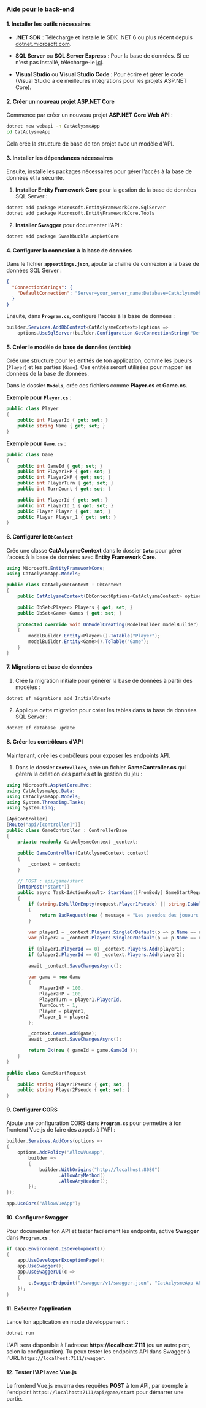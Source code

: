 ### Aide pour le back-end

#### 1. **Installer les outils nécessaires**

- **.NET SDK** : Télécharge et installe le SDK .NET 6 ou plus récent depuis [dotnet.microsoft.com](https://dotnet.microsoft.com/download).

- **SQL Server** ou **SQL Server Express** : Pour la base de données. Si ce n'est pas installé, télécharge-le [ici](https://www.microsoft.com/fr-fr/sql-server/sql-server-downloads).

- **Visual Studio** ou **Visual Studio Code** : Pour écrire et gérer le code (Visual Studio a de meilleures intégrations pour les projets ASP.NET Core).

#### 2. **Créer un nouveau projet ASP.NET Core**

Commence par créer un nouveau projet **ASP.NET Core Web API** :

```bash
dotnet new webapi -n CatAclysmeApp
cd CatAclysmeApp
```

Cela crée la structure de base de ton projet avec un modèle d'API.

#### 3. **Installer les dépendances nécessaires**

Ensuite, installe les packages nécessaires pour gérer l’accès à la base de données et la sécurité.

1. **Installer Entity Framework Core** pour la gestion de la base de données SQL Server :

```bash
dotnet add package Microsoft.EntityFrameworkCore.SqlServer
dotnet add package Microsoft.EntityFrameworkCore.Tools
```

2. **Installer Swagger** pour documenter l'API :

```bash
dotnet add package Swashbuckle.AspNetCore
```

#### 4. **Configurer la connexion à la base de données**

Dans le fichier **`appsettings.json`**, ajoute ta chaîne de connexion à la base de données SQL Server :

```json
{
  "ConnectionStrings": {
    "DefaultConnection": "Server=your_server_name;Database=CatAclysmeDb;Trusted_Connection=True;MultipleActiveResultSets=true"
  }
}
```

Ensuite, dans **`Program.cs`**, configure l'accès à la base de données :

```csharp
builder.Services.AddDbContext<CatAclysmeContext>(options =>
    options.UseSqlServer(builder.Configuration.GetConnectionString("DefaultConnection")));
```

#### 5. **Créer le modèle de base de données (entités)**

Crée une structure pour les entités de ton application, comme les joueurs (`Player`) et les parties (`Game`). Ces entités seront utilisées pour mapper les données de la base de données.

Dans le dossier **`Models`**, crée des fichiers comme **Player.cs** et **Game.cs**.

**Exemple pour `Player.cs`** :

```csharp
public class Player
{
    public int PlayerId { get; set; }
    public string Name { get; set; }
}
```

**Exemple pour `Game.cs`** :

```csharp
public class Game
{
    public int GameId { get; set; }
    public int Player1HP { get; set; }
    public int Player2HP { get; set; }
    public int PlayerTurn { get; set; }
    public int TurnCount { get; set; }

    public int PlayerId { get; set; }
    public int PlayerId_1 { get; set; }
    public Player Player { get; set; }
    public Player Player_1 { get; set; }
}
```

#### 6. **Configurer le `DbContext`**

Crée une classe **CatAclysmeContext** dans le dossier **`Data`** pour gérer l'accès à la base de données avec **Entity Framework Core**.

```csharp
using Microsoft.EntityFrameworkCore;
using CatAclysmeApp.Models;

public class CatAclysmeContext : DbContext
{
    public CatAclysmeContext(DbContextOptions<CatAclysmeContext> options) : base(options) { }

    public DbSet<Player> Players { get; set; }
    public DbSet<Game> Games { get; set; }
    
    protected override void OnModelCreating(ModelBuilder modelBuilder)
    {
        modelBuilder.Entity<Player>().ToTable("Player");
        modelBuilder.Entity<Game>().ToTable("Game");
    }
}
```

#### 7. **Migrations et base de données**

1. Crée la migration initiale pour générer la base de données à partir des modèles :

```bash
dotnet ef migrations add InitialCreate
```

2. Applique cette migration pour créer les tables dans ta base de données SQL Server :

```bash
dotnet ef database update
```

#### 8. **Créer les contrôleurs d'API**

Maintenant, crée les contrôleurs pour exposer les endpoints API.

1. Dans le dossier **`Controllers`**, crée un fichier **GameController.cs** qui gérera la création des parties et la gestion du jeu :

```csharp
using Microsoft.AspNetCore.Mvc;
using CatAclysmeApp.Data;
using CatAclysmeApp.Models;
using System.Threading.Tasks;
using System.Linq;

[ApiController]
[Route("api/[controller]")]
public class GameController : ControllerBase
{
    private readonly CatAclysmeContext _context;

    public GameController(CatAclysmeContext context)
    {
        _context = context;
    }

    // POST : api/game/start
    [HttpPost("start")]
    public async Task<IActionResult> StartGame([FromBody] GameStartRequest request)
    {
        if (string.IsNullOrEmpty(request.Player1Pseudo) || string.IsNullOrEmpty(request.Player2Pseudo))
        {
            return BadRequest(new { message = "Les pseudos des joueurs sont requis." });
        }

        var player1 = _context.Players.SingleOrDefault(p => p.Name == request.Player1Pseudo) ?? new Player { Name = request.Player1Pseudo };
        var player2 = _context.Players.SingleOrDefault(p => p.Name == request.Player2Pseudo) ?? new Player { Name = request.Player2Pseudo };

        if (player1.PlayerId == 0) _context.Players.Add(player1);
        if (player2.PlayerId == 0) _context.Players.Add(player2);

        await _context.SaveChangesAsync();

        var game = new Game
        {
            Player1HP = 100,
            Player2HP = 100,
            PlayerTurn = player1.PlayerId,
            TurnCount = 1,
            Player = player1,
            Player_1 = player2
        };

        _context.Games.Add(game);
        await _context.SaveChangesAsync();

        return Ok(new { gameId = game.GameId });
    }
}

public class GameStartRequest
{
    public string Player1Pseudo { get; set; }
    public string Player2Pseudo { get; set; }
}
```

#### 9. **Configurer CORS**

Ajoute une configuration CORS dans **`Program.cs`** pour permettre à ton frontend Vue.js de faire des appels à l'API :

```csharp
builder.Services.AddCors(options =>
{
    options.AddPolicy("AllowVueApp",
        builder =>
        {
            builder.WithOrigins("http://localhost:8080")
                   .AllowAnyMethod()
                   .AllowAnyHeader();
        });
});

app.UseCors("AllowVueApp");
```

#### 10. **Configurer Swagger**

Pour documenter ton API et tester facilement les endpoints, active **Swagger** dans **`Program.cs`** :

```csharp
if (app.Environment.IsDevelopment())
{
    app.UseDeveloperExceptionPage();
    app.UseSwagger();
    app.UseSwaggerUI(c =>
    {
        c.SwaggerEndpoint("/swagger/v1/swagger.json", "CatAclysmeApp API V1");
    });
}
```

#### 11. **Exécuter l'application**

Lance ton application en mode développement :

```bash
dotnet run
```

L'API sera disponible à l'adresse **https://localhost:7111** (ou un autre port, selon la configuration). Tu peux tester les endpoints API dans Swagger à l'URL `https://localhost:7111/swagger`.

#### 12. **Tester l'API avec Vue.js**

Le frontend Vue.js enverra des requêtes **POST** à ton API, par exemple à l'endpoint `https://localhost:7111/api/game/start` pour démarrer une partie.